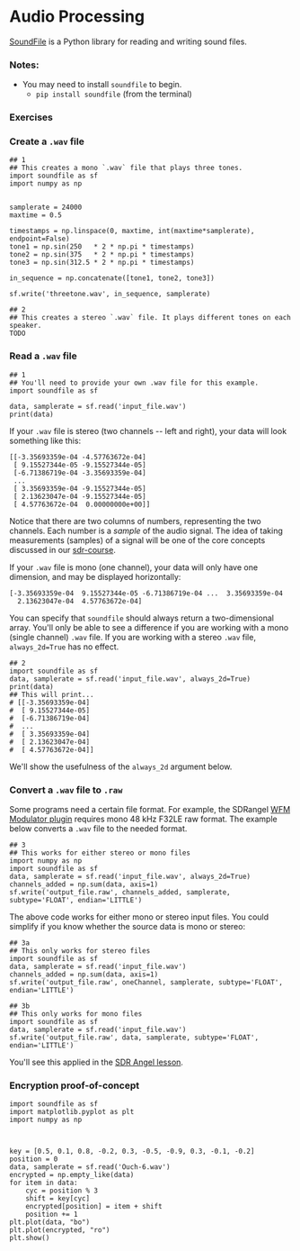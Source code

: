 # Audio Processing

[SoundFile](https://pysoundfile.readthedocs.io) is a Python library for reading and writing sound files.

### Notes: 
- You may need to install `soundfile` to begin.
  - `pip install soundfile` (from the terminal) 

### Exercises

### Create a `.wav` file

```python3
## 1
## This creates a mono `.wav` file that plays three tones.
import soundfile as sf
import numpy as np


samplerate = 24000
maxtime = 0.5

timestamps = np.linspace(0, maxtime, int(maxtime*samplerate), endpoint=False)
tone1 = np.sin(250   * 2 * np.pi * timestamps)
tone2 = np.sin(375   * 2 * np.pi * timestamps)
tone3 = np.sin(312.5 * 2 * np.pi * timestamps)

in_sequence = np.concatenate([tone1, tone2, tone3])

sf.write('threetone.wav', in_sequence, samplerate)
```

```
## 2
## This creates a stereo `.wav` file. It plays different tones on each speaker.
TODO
```

### Read a `.wav` file

```python3
## 1
## You'll need to provide your own .wav file for this example.
import soundfile as sf

data, samplerate = sf.read('input_file.wav')
print(data)
```

If your `.wav` file is stereo (two channels -- left and right), your data will look something like this:

```
[[-3.35693359e-04 -4.57763672e-04]
 [ 9.15527344e-05 -9.15527344e-05]
 [-6.71386719e-04 -3.35693359e-04]
 ...
 [ 3.35693359e-04 -9.15527344e-05]
 [ 2.13623047e-04 -9.15527344e-05]
 [ 4.57763672e-04  0.00000000e+00]]
```

Notice that there are two columns of numbers, representing the two channels. Each number is a _sample_ of the audio signal. The idea of taking measurements (samples) of a signal will be one of the core concepts discussed in our [sdr-course](https://github.com/python-can-define-radio/sdr-course/).

If your `.wav` file is mono (one channel), your data will only have one dimension, and may be displayed horizontally:

```
[-3.35693359e-04  9.15527344e-05 -6.71386719e-04 ...  3.35693359e-04
  2.13623047e-04  4.57763672e-04]
```

You can specify that `soundfile` should always return a two-dimensional array. You'll only be able to see a difference if you are working with a mono (single channel) `.wav` file. If you are working with a stereo `.wav` file, `always_2d=True` has no effect.

```python3
## 2
import soundfile as sf
data, samplerate = sf.read('input_file.wav', always_2d=True)
print(data)
## This will print...
# [[-3.35693359e-04]
#  [ 9.15527344e-05]
#  [-6.71386719e-04]
#  ...
#  [ 3.35693359e-04]
#  [ 2.13623047e-04]
#  [ 4.57763672e-04]]
```

We'll show the usefulness of the `always_2d` argument below.

### Convert a `.wav` file to `.raw`

Some programs need a certain file format. For example, the SDRangel [WFM Modulator plugin](https://github.com/f4exb/sdrangel/blob/master/plugins/channeltx/modwfm/readme.md) requires mono 48 kHz F32LE raw format. The example below converts a `.wav` file to the needed format.

```python3
## 3
## This works for either stereo or mono files
import numpy as np
import soundfile as sf
data, samplerate = sf.read('input_file.wav', always_2d=True)
channels_added = np.sum(data, axis=1)
sf.write('output_file.raw', channels_added, samplerate, subtype='FLOAT', endian='LITTLE')
```

The above code works for either mono or stereo input files. You could simplify if you know whether the source data is mono or stereo:

```python3
## 3a
## This only works for stereo files
import soundfile as sf
data, samplerate = sf.read('input_file.wav')
channels_added = np.sum(data, axis=1)
sf.write('output_file.raw', oneChannel, samplerate, subtype='FLOAT', endian='LITTLE')

## 3b
## This only works for mono files
import soundfile as sf
data, samplerate = sf.read('input_file.wav')
sf.write('output_file.raw', data, samplerate, subtype='FLOAT', endian='LITTLE')
```

You'll see this applied in the [SDR Angel lesson](https://github.com/python-can-define-radio/sdr-course/blob/main/classroom_activities/Ch06_Applications/060_SDRangel.md).


### Encryption proof-of-concept

```python3
import soundfile as sf
import matplotlib.pyplot as plt
import numpy as np



key = [0.5, 0.1, 0.8, -0.2, 0.3, -0.5, -0.9, 0.3, -0.1, -0.2]
position = 0
data, samplerate = sf.read('Ouch-6.wav')
encrypted = np.empty_like(data)
for item in data:
    cyc = position % 3
    shift = key[cyc]
    encrypted[position] = item + shift
    position += 1
plt.plot(data, "bo")
plt.plot(encrypted, "ro")
plt.show()
```
